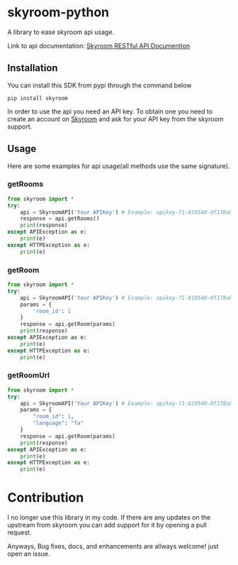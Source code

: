 # skyroom-python

A library to ease skyroom api usage.

Link to api documentation: <a href="https://data.skyroom.online/help/webservice.html">Skyroom RESTful API Documention</a>


## Installation
You can install this SDK from pypi through the command below

```
pip install skyroom
```

In order to use the api you need an API key. To obtain one you need to create an account on [Skyroom](https://www.skyroom.online/signup) and ask for your API key from the skyroom support.

## Usage

Here are some examples for api usage(all methods use the same signature).

### getRooms
```python
from skyroom import *
try:
    api = SkyroomAPI('Your APIKey') # Example: apikey-71-819540-0f178abb0c712c4cfd5ae13e4c54687a
    response = api.getRooms()
    print(response)
except APIException as e: 
    print(e)
except HTTPException as e: 
    print(e)
```
### getRoom
```python
from skyroom import *
try:
    api = SkyroomAPI('Your APIKey') # Example: apikey-71-819540-0f178abb0c712c4cfd5ae13e4c54687a
    params = {
        'room_id': 1
    }
    response = api.getRoom(params)
    print(response)
except APIException as e: 
    print(e)
except HTTPException as e: 
    print(e)
```
### getRoomUrl
```python
from skyroom import *
try:
    api = SkyroomAPI('Your APIKey') # Example: apikey-71-819540-0f178abb0c712c4cfd5ae13e4c54687a
    params = {
        "room_id": 1,
        "language": "fa"
    }
    response = api.getRoom(params)
    print(response)
except APIException as e: 
    print(e)
except HTTPException as e: 
    print(e)
```

# Contribution
I no longer use this library in my code. If there are any updates on the upstream from skyroom you can add support for it by opening a pull request.

Anyways, Bug fixes, docs, and enhancements are allways welcome! just open an issue.



